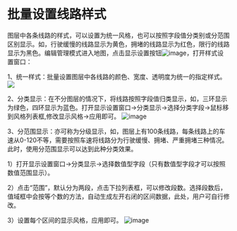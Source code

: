 # 批量设置线路样式

图层中各条线路的样式，可以设置为统一风格，也可以按照字段值分类别或分范围区别显示。如，行驶缓慢的线路显示为黄色，拥堵的线路显示为红色，限行的线路显示为黑色。编辑管理模式进入地图，点击显示设置按钮![image](https://pic.dituwuyou.com/map%2Fpicture%2Ficon%2Fheatstyle.png)，打开样式设置窗口：

1、统一样式：批量设置图层中各线路的颜色、宽度、透明度为统一的指定样式。
![](https://pic.dituwuyou.com/map%2Fpicture%2Fline-style-setting-1.png)

2、分类显示：在不分图层的情况下，将线路按照字段值归类显示，如，三环显示为绿色，四环显示为蓝色。打开显示设置窗口->分类显示->选择分类字段->鼠标移到风格列表框,修改显示风格->应用即可。
![image](https://pic.dituwuyou.com/map%2Fpicture%2Fline-style-setting-2.png)


3、分范围显示：亦可称为分级显示，如，图层上有100条线路，每条线路上的车速从0-120不等，需要按照车速将线路分为行驶缓慢、拥堵、严重拥堵三种情况。此时，使用分范围显示可以达到此种分类效果。

1）打开显示设置窗口->分类显示->选择数值型字段（只有数值型字段才可以按照数值范围显示）。

2）点击“范围”，默认分为两段，点击下拉列表框，可以修改段数。选择段数后，值域框中会按等个数的方法，自动生成左开右闭的区间数据，此处，用户可自行修改。

3）设置每个区间的显示风格，应用即可。
![image](https://pic.dituwuyou.com/map%2Fpicture%2Fline-style-setting-3.png)

